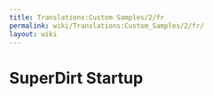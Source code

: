 ```yaml
---
title: Translations:Custom Samples/2/fr
permalink: wiki/Translations:Custom_Samples/2/fr/
layout: wiki
---
```


# SuperDirt Startup
